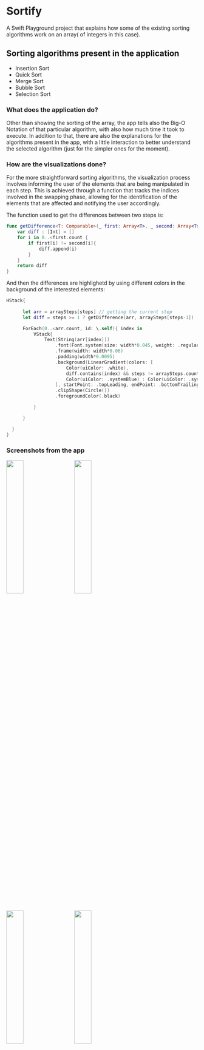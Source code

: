 # Sortify
A Swift Playground project that explains how some of the existing sorting algorithms work on an array( of integers in this case).

## Sorting algorithms present in the application
- Insertion Sort
- Quick Sort
- Merge Sort
- Bubble Sort
- Selection Sort

### What does the application do?

Other than showing the sorting of the array, the app tells also the Big-O Notation of that particular algorithm, with also how much time it took to execute. In addition to that, there are also the explanations for the algorithms present in the app, with a little interaction to better understand the selected algorithm (just for the simpler ones for the moment).

### How are the visualizations done?

For the more straightforward sorting algorithms, the visualization process involves informing the user of the elements that are being manipulated in each step. This is achieved through a function that tracks the indices involved in the swapping phase, allowing for the identification of the elements that are affected and notifying the user accordingly.

The function used to get the differences between two steps is: <br>


```swift
func getDifference<T: Comparable>(_ first: Array<T>, _ second: Array<T>) -> Array<Int>{
    var diff : [Int] = []
    for i in 0..<first.count {
        if first[i] != second[i]{
            diff.append(i)
        }
    }
    return diff
}
```
And then the differences are highlighetd by using different colors in the background of the interested elements:

```swift
HStack{
                                        
      let arr = arraySteps[steps] // getting the current step
      let diff = steps >= 1 ? getDifference(arr, arraySteps[steps-1]) : [] // getting the differences between the current and the previous step

      ForEach(0..<arr.count, id: \.self){ index in
          VStack{
              Text(String(arr[index]))
                  .font(Font.system(size: width*0.045, weight: .regular, design: .rounded))
                  .frame(width: width*0.06)
                  .padding(width*0.0095)
                  .background(LinearGradient(colors: [
                      Color(uiColor: .white),
                      diff.contains(index) && steps != arraySteps.count - 1 ? // <- ternary operator to check which indices are involved in the swapping
                      Color(uiColor: .systemBlue) : Color(uiColor: .systemRed) // color selections based on the condition of the ternary operator
                  ], startPoint: .topLeading, endPoint: .bottomTrailing))
                  .clipShape(Circle())
                  .foregroundColor(.black)

          }

      }

  }
}
```

### Screenshots from the app

<img src="https://user-images.githubusercontent.com/111139129/230491079-4ee39ae4-654a-40f2-823b-f94d0a5e2afc.png" width = "30%" height="30%"> &nbsp;&nbsp;&nbsp;&nbsp;&nbsp; <img src="https://user-images.githubusercontent.com/111139129/230491082-647bf98f-c41b-41df-a704-b7c32e8ce808.png" width = "30%" height="30%"> <br> <br> <img src="https://user-images.githubusercontent.com/111139129/230491083-9939e8e0-8602-4675-864e-698eaf09ce7e.png" width = "30%" height="30%"> &nbsp;&nbsp;&nbsp;&nbsp;&nbsp; <img src="https://user-images.githubusercontent.com/111139129/230491075-6dc21a06-854d-435e-bdbd-758edd61842d.png" width = "30%" height="30%" >



